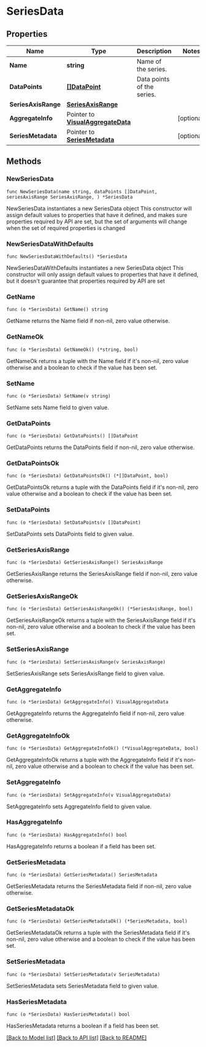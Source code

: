 # SeriesData

## Properties

Name | Type | Description | Notes
------------ | ------------- | ------------- | -------------
**Name** | **string** | Name of the series. | 
**DataPoints** | [**[]DataPoint**](DataPoint.md) | Data points of the series. | 
**SeriesAxisRange** | [**SeriesAxisRange**](SeriesAxisRange.md) |  | 
**AggregateInfo** | Pointer to [**VisualAggregateData**](VisualAggregateData.md) |  | [optional] 
**SeriesMetadata** | Pointer to [**SeriesMetadata**](SeriesMetadata.md) |  | [optional] 

## Methods

### NewSeriesData

`func NewSeriesData(name string, dataPoints []DataPoint, seriesAxisRange SeriesAxisRange, ) *SeriesData`

NewSeriesData instantiates a new SeriesData object
This constructor will assign default values to properties that have it defined,
and makes sure properties required by API are set, but the set of arguments
will change when the set of required properties is changed

### NewSeriesDataWithDefaults

`func NewSeriesDataWithDefaults() *SeriesData`

NewSeriesDataWithDefaults instantiates a new SeriesData object
This constructor will only assign default values to properties that have it defined,
but it doesn't guarantee that properties required by API are set

### GetName

`func (o *SeriesData) GetName() string`

GetName returns the Name field if non-nil, zero value otherwise.

### GetNameOk

`func (o *SeriesData) GetNameOk() (*string, bool)`

GetNameOk returns a tuple with the Name field if it's non-nil, zero value otherwise
and a boolean to check if the value has been set.

### SetName

`func (o *SeriesData) SetName(v string)`

SetName sets Name field to given value.


### GetDataPoints

`func (o *SeriesData) GetDataPoints() []DataPoint`

GetDataPoints returns the DataPoints field if non-nil, zero value otherwise.

### GetDataPointsOk

`func (o *SeriesData) GetDataPointsOk() (*[]DataPoint, bool)`

GetDataPointsOk returns a tuple with the DataPoints field if it's non-nil, zero value otherwise
and a boolean to check if the value has been set.

### SetDataPoints

`func (o *SeriesData) SetDataPoints(v []DataPoint)`

SetDataPoints sets DataPoints field to given value.


### GetSeriesAxisRange

`func (o *SeriesData) GetSeriesAxisRange() SeriesAxisRange`

GetSeriesAxisRange returns the SeriesAxisRange field if non-nil, zero value otherwise.

### GetSeriesAxisRangeOk

`func (o *SeriesData) GetSeriesAxisRangeOk() (*SeriesAxisRange, bool)`

GetSeriesAxisRangeOk returns a tuple with the SeriesAxisRange field if it's non-nil, zero value otherwise
and a boolean to check if the value has been set.

### SetSeriesAxisRange

`func (o *SeriesData) SetSeriesAxisRange(v SeriesAxisRange)`

SetSeriesAxisRange sets SeriesAxisRange field to given value.


### GetAggregateInfo

`func (o *SeriesData) GetAggregateInfo() VisualAggregateData`

GetAggregateInfo returns the AggregateInfo field if non-nil, zero value otherwise.

### GetAggregateInfoOk

`func (o *SeriesData) GetAggregateInfoOk() (*VisualAggregateData, bool)`

GetAggregateInfoOk returns a tuple with the AggregateInfo field if it's non-nil, zero value otherwise
and a boolean to check if the value has been set.

### SetAggregateInfo

`func (o *SeriesData) SetAggregateInfo(v VisualAggregateData)`

SetAggregateInfo sets AggregateInfo field to given value.

### HasAggregateInfo

`func (o *SeriesData) HasAggregateInfo() bool`

HasAggregateInfo returns a boolean if a field has been set.

### GetSeriesMetadata

`func (o *SeriesData) GetSeriesMetadata() SeriesMetadata`

GetSeriesMetadata returns the SeriesMetadata field if non-nil, zero value otherwise.

### GetSeriesMetadataOk

`func (o *SeriesData) GetSeriesMetadataOk() (*SeriesMetadata, bool)`

GetSeriesMetadataOk returns a tuple with the SeriesMetadata field if it's non-nil, zero value otherwise
and a boolean to check if the value has been set.

### SetSeriesMetadata

`func (o *SeriesData) SetSeriesMetadata(v SeriesMetadata)`

SetSeriesMetadata sets SeriesMetadata field to given value.

### HasSeriesMetadata

`func (o *SeriesData) HasSeriesMetadata() bool`

HasSeriesMetadata returns a boolean if a field has been set.


[[Back to Model list]](../README.md#documentation-for-models) [[Back to API list]](../README.md#documentation-for-api-endpoints) [[Back to README]](../README.md)


